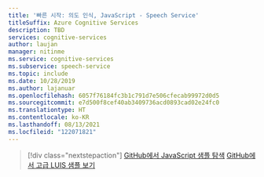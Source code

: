 ```yaml
---
title: '빠른 시작: 의도 인식, JavaScript - Speech Service'
titleSuffix: Azure Cognitive Services
description: TBD
services: cognitive-services
author: laujan
manager: nitinme
ms.service: cognitive-services
ms.subservice: speech-service
ms.topic: include
ms.date: 10/28/2019
ms.author: lajanuar
ms.openlocfilehash: 6057f76184fc3b1c791d7e506cfecab99972d0d5
ms.sourcegitcommit: e7d500f8cef40ab3409736acd0893cad02e24fc0
ms.translationtype: HT
ms.contentlocale: ko-KR
ms.lasthandoff: 08/13/2021
ms.locfileid: "122071821"
---
```

> [!div class="nextstepaction"]
> [GitHub에서 JavaScript 샘플 탐색](https://aka.ms/speech/github-javascript)
> [GitHub에서 고급 LUIS 샘플 보기](https://github.com/Azure/pizza_luis_bot)